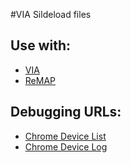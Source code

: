 #VIA Sildeload files

## Use with:

- [VIA](https://usevia.app)
- [ReMAP](https://remap-keys.app/configure)

## Debugging URLs:

- [Chrome Device List](chrome://usb-internals)
- [Chrome Device Log](chrome://device-log/)
